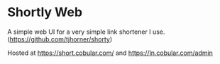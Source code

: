 # Shortly Web

A simple web UI for a very simple link shortener I use. (https://github.com/tjhorner/shorty)

Hosted at https://short.cobular.com/ and https://ln.cobular.com/admin
